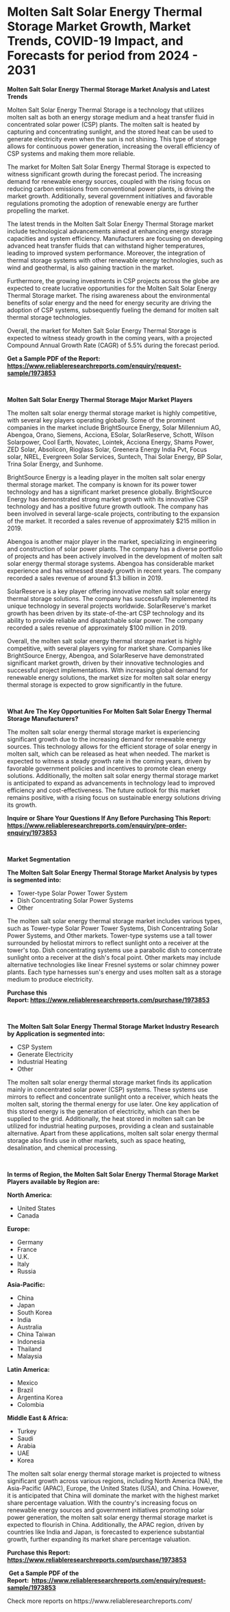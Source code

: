 <p><h1>Molten Salt Solar Energy Thermal Storage Market Growth, Market Trends, COVID-19 Impact, and Forecasts for period from 2024 - 2031</h1></p><p><strong>Molten Salt Solar Energy Thermal Storage Market Analysis and Latest Trends</strong></p>
<p><p>Molten Salt Solar Energy Thermal Storage is a technology that utilizes molten salt as both an energy storage medium and a heat transfer fluid in concentrated solar power (CSP) plants. The molten salt is heated by capturing and concentrating sunlight, and the stored heat can be used to generate electricity even when the sun is not shining. This type of storage allows for continuous power generation, increasing the overall efficiency of CSP systems and making them more reliable.</p><p>The market for Molten Salt Solar Energy Thermal Storage is expected to witness significant growth during the forecast period. The increasing demand for renewable energy sources, coupled with the rising focus on reducing carbon emissions from conventional power plants, is driving the market growth. Additionally, several government initiatives and favorable regulations promoting the adoption of renewable energy are further propelling the market.</p><p>The latest trends in the Molten Salt Solar Energy Thermal Storage market include technological advancements aimed at enhancing energy storage capacities and system efficiency. Manufacturers are focusing on developing advanced heat transfer fluids that can withstand higher temperatures, leading to improved system performance. Moreover, the integration of thermal storage systems with other renewable energy technologies, such as wind and geothermal, is also gaining traction in the market.</p><p>Furthermore, the growing investments in CSP projects across the globe are expected to create lucrative opportunities for the Molten Salt Solar Energy Thermal Storage market. The rising awareness about the environmental benefits of solar energy and the need for energy security are driving the adoption of CSP systems, subsequently fueling the demand for molten salt thermal storage technologies.</p><p>Overall, the market for Molten Salt Solar Energy Thermal Storage is expected to witness steady growth in the coming years, with a projected Compound Annual Growth Rate (CAGR) of 5.5% during the forecast period.</p></p>
<p><strong>Get a Sample PDF of the Report:&nbsp; <a href="https://www.reliableresearchreports.com/enquiry/request-sample/1973853">https://www.reliableresearchreports.com/enquiry/request-sample/1973853</a></strong></p>
<p>&nbsp;</p>
<p><strong>Molten Salt Solar Energy Thermal Storage Major Market Players</strong></p>
<p><p>The molten salt solar energy thermal storage market is highly competitive, with several key players operating globally. Some of the prominent companies in the market include BrightSource Energy, Solar Millennium AG, Abengoa, Orano, Siemens, Acciona, ESolar, SolarReserve, Schott, Wilson Solarpower, Cool Earth, Novatec, Lointek, Acciona Energy, Shams Power, ZED Solar, Absolicon, Rioglass Solar, Greenera Energy India Pvt, Focus solar, NREL, Evergreen Solar Services, Suntech, Thai Solar Energy, BP Solar, Trina Solar Energy, and Sunhome.</p><p>BrightSource Energy is a leading player in the molten salt solar energy thermal storage market. The company is known for its power tower technology and has a significant market presence globally. BrightSource Energy has demonstrated strong market growth with its innovative CSP technology and has a positive future growth outlook. The company has been involved in several large-scale projects, contributing to the expansion of the market. It recorded a sales revenue of approximately $215 million in 2019.</p><p>Abengoa is another major player in the market, specializing in engineering and construction of solar power plants. The company has a diverse portfolio of projects and has been actively involved in the development of molten salt solar energy thermal storage systems. Abengoa has considerable market experience and has witnessed steady growth in recent years. The company recorded a sales revenue of around $1.3 billion in 2019.</p><p>SolarReserve is a key player offering innovative molten salt solar energy thermal storage solutions. The company has successfully implemented its unique technology in several projects worldwide. SolarReserve's market growth has been driven by its state-of-the-art CSP technology and its ability to provide reliable and dispatchable solar power. The company recorded a sales revenue of approximately $100 million in 2019.</p><p>Overall, the molten salt solar energy thermal storage market is highly competitive, with several players vying for market share. Companies like BrightSource Energy, Abengoa, and SolarReserve have demonstrated significant market growth, driven by their innovative technologies and successful project implementations. With increasing global demand for renewable energy solutions, the market size for molten salt solar energy thermal storage is expected to grow significantly in the future.</p></p>
<p>&nbsp;</p>
<p><strong>What Are The Key Opportunities For Molten Salt Solar Energy Thermal Storage Manufacturers?</strong></p>
<p><p>The molten salt solar energy thermal storage market is experiencing significant growth due to the increasing demand for renewable energy sources. This technology allows for the efficient storage of solar energy in molten salt, which can be released as heat when needed. The market is expected to witness a steady growth rate in the coming years, driven by favorable government policies and incentives to promote clean energy solutions. Additionally, the molten salt solar energy thermal storage market is anticipated to expand as advancements in technology lead to improved efficiency and cost-effectiveness. The future outlook for this market remains positive, with a rising focus on sustainable energy solutions driving its growth.</p></p>
<p><strong>Inquire or Share Your Questions If Any Before Purchasing This Report: <a href="https://www.reliableresearchreports.com/enquiry/pre-order-enquiry/1973853">https://www.reliableresearchreports.com/enquiry/pre-order-enquiry/1973853</a></strong></p>
<p>&nbsp;</p>
<p><strong>Market Segmentation</strong></p>
<p><strong>The Molten Salt Solar Energy Thermal Storage Market Analysis by types is segmented into:</strong></p>
<p><ul><li>Tower-type Solar Power Tower System</li><li>Dish Concentrating Solar Power Systems</li><li>Other</li></ul></p>
<p><p>The molten salt solar energy thermal storage market includes various types, such as Tower-type Solar Power Tower Systems, Dish Concentrating Solar Power Systems, and Other markets. Tower-type systems use a tall tower surrounded by heliostat mirrors to reflect sunlight onto a receiver at the tower's top. Dish concentrating systems use a parabolic dish to concentrate sunlight onto a receiver at the dish's focal point. Other markets may include alternative technologies like linear Fresnel systems or solar chimney power plants. Each type harnesses sun's energy and uses molten salt as a storage medium to produce electricity.</p></p>
<p><strong>Purchase this Report:&nbsp;<a href="https://www.reliableresearchreports.com/purchase/1973853">https://www.reliableresearchreports.com/purchase/1973853</a></strong></p>
<p>&nbsp;</p>
<p><strong>The Molten Salt Solar Energy Thermal Storage Market Industry Research by Application is segmented into:</strong></p>
<p><ul><li>CSP System</li><li>Generate Electricity</li><li>Industrial Heating</li><li>Other</li></ul></p>
<p><p>The molten salt solar energy thermal storage market finds its application mainly in concentrated solar power (CSP) systems. These systems use mirrors to reflect and concentrate sunlight onto a receiver, which heats the molten salt, storing the thermal energy for use later. One key application of this stored energy is the generation of electricity, which can then be supplied to the grid. Additionally, the heat stored in molten salt can be utilized for industrial heating purposes, providing a clean and sustainable alternative. Apart from these applications, molten salt solar energy thermal storage also finds use in other markets, such as space heating, desalination, and chemical processing.</p></p>
<p>&nbsp;</p>
<p><strong>In terms of Region, the Molten Salt Solar Energy Thermal Storage Market Players available by Region are:</strong></p>
<p>
    <p> <strong> North America: </strong>
        <ul>
            <li>United States</li>
            <li>Canada</li>
        </ul>
        </p> 
    <p> <strong> Europe: </strong>
        <ul>
            <li>Germany</li>
            <li>France</li>
            <li>U.K.</li>
            <li>Italy</li>
            <li>Russia</li>
        </ul>
        </p> 
    <p> <strong> Asia-Pacific: </strong>
        <ul>
            <li>China</li>
            <li>Japan</li>
            <li>South Korea</li>
            <li>India</li>
            <li>Australia</li>
            <li>China Taiwan</li>
            <li>Indonesia</li>
            <li>Thailand</li>
            <li>Malaysia</li>
        </ul>
        </p> 
    <p> <strong> Latin America: </strong>
        <ul>
            <li>Mexico</li>
            <li>Brazil</li>
            <li>Argentina Korea</li>
            <li>Colombia</li>
        </ul>
        </p> 
    <p> <strong> Middle East & Africa: </strong>
        <ul>
            <li>Turkey</li>
            <li>Saudi</li>
            <li>Arabia</li>
            <li>UAE</li>
            <li>Korea</li>
        </ul>
    </p>
    </p>
<p><p>The molten salt solar energy thermal storage market is projected to witness significant growth across various regions, including North America (NA), the Asia-Pacific (APAC), Europe, the United States (USA), and China. However, it is anticipated that China will dominate the market with the highest market share percentage valuation. With the country's increasing focus on renewable energy sources and government initiatives promoting solar power generation, the molten salt solar energy thermal storage market is expected to flourish in China. Additionally, the APAC region, driven by countries like India and Japan, is forecasted to experience substantial growth, further expanding its market share percentage valuation.</p></p>
<p><strong>Purchase this Report: <a href="https://www.reliableresearchreports.com/purchase/1973853">https://www.reliableresearchreports.com/purchase/1973853</a></strong></p>
<p>&nbsp;<strong>Get a Sample PDF of the Report:&nbsp;&nbsp;<a href="https://www.reliableresearchreports.com/enquiry/request-sample/1973853">https://www.reliableresearchreports.com/enquiry/request-sample/1973853</a></strong></p>
<p><strong></strong></p>
<p>Check more reports on https://www.reliableresearchreports.com/</p>